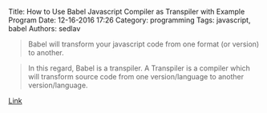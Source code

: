 Title: How to Use Babel Javascript Compiler as Transpiler with Example Program
Date: 12-16-2016 17:26
Category: programming
Tags: javascript, babel
Authors: sedlav

> Babel will transform your javascript code from one format (or version) to another.

> In this regard, Babel is a transpiler. A Transpiler is a compiler which will transform source code from one version/language to another version/language.

[Link](http://www.thegeekstuff.com/2016/12/babel-for-javascript/)
